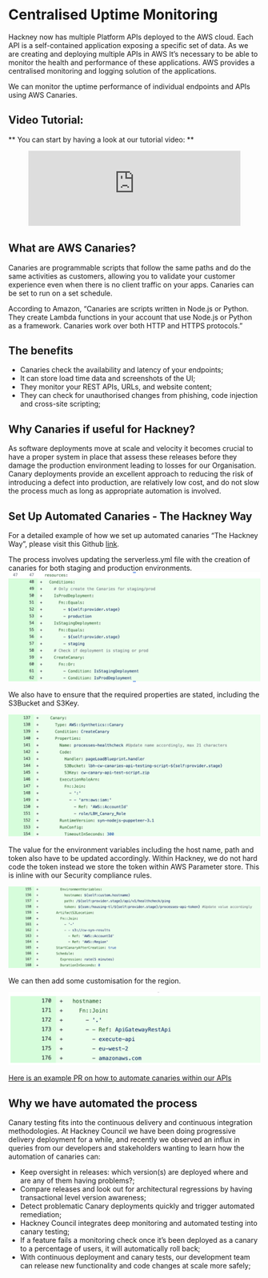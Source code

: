# Centralised Uptime Monitoring

Hackney now has multiple Platform APIs deployed to the AWS cloud. Each API is a self-contained application exposing a specific set of data.
As we are creating and deploying multiple APIs in AWS It’s necessary to be able to monitor the health and performance of these applications. AWS provides a centralised monitoring and logging solution of the applications.

We can monitor the uptime performance of individual endpoints and APIs using AWS Canaries.

## Video Tutorial:

** You can start by having a look at our tutorial video: **

<figure class="video-container">
  <iframe width="100%" src="https://www.youtube.com/embed/bYMdvCz0QUk" title="YouTube video player" frameborder="0" allow="accelerometer; autoplay; clipboard-write; encrypted-media; gyroscope; picture-in-picture" allowfullscreen></iframe>
</figure>

## What are AWS Canaries?

Canaries are programmable scripts that follow the same paths and do the same activities as customers, allowing you to validate your customer experience even when there is no client traffic on your apps. Canaries can be set to run on a set schedule.

According to Amazon,  “Canaries are scripts written in Node.js or Python. They create Lambda functions in your account that use Node.js or Python as a framework. Canaries work over both HTTP and HTTPS protocols.”

## The benefits

- Canaries check the availability and latency of your endpoints;
- It can store load time data and screenshots of the UI;
- They monitor your REST APIs, URLs, and website content;
- They can check for unauthorised changes from phishing, code injection and cross-site scripting;

## Why Canaries if useful for Hackney?

As software deployments move at scale and velocity it becomes crucial to have a proper system in place that assess these releases before they damage the production environment leading to losses for our Organisation. Canary deployments provide an excellent approach to reducing the risk of introducing a defect into production, are relatively low cost, and do not slow the process much as long as appropriate automation is involved.

## Set Up Automated Canaries - The Hackney Way

For a detailed example of how we set up automated canaries “The Hackney Way”, please visit this Github [link](https://github.com/LBHackney-IT/processes-api/pull/8/files).


The process involves updating the serverless.yml file with the creation of canaries for both staging and production environments.
 ![Pic](../../doc-images/canaries1.png)

 We also have to ensure that the required properties are stated, including the S3Bucket and S3Key.

 ![Pic](../../doc-images/canaries2.png)

 The value for the environment variables including the host name, path and token also have to be updated accordingly. Within Hackney, we do not hard code the token instead we store the token within AWS Parameter store. This is inline with our Security compliance rules.

![Pic](../../doc-images/canaries3.png)

We can then add some customisation for the region.

![Pic](../../doc-images/canaries4.png)

[Here is an example PR on how to automate canaries within our APIs](https://github.com/LBHackney-IT/patches-and-areas-api/pull/14/files)

## Why we have automated the process

Canary testing fits into the continuous delivery and continuous integration methodologies.  At Hackney Council we have been doing progressive delivery deployment for a while, and recently we observed an influx in queries from our developers and stakeholders wanting to learn how the automation of canaries can:

- Keep oversight in releases: which version(s) are deployed where and are any of them having problems?;
- Compare releases and look out for architectural regressions by having transactional level version awareness;
- Detect problematic Canary deployments quickly and trigger automated remediation;
- Hackney Council integrates deep monitoring and automated testing into canary testing;
- If a feature fails a monitoring check once it’s been deployed as a canary to a percentage of users, it will automatically roll back;
- With continuous deployment and canary tests, our development team can release new functionality and code changes at scale more safely;
